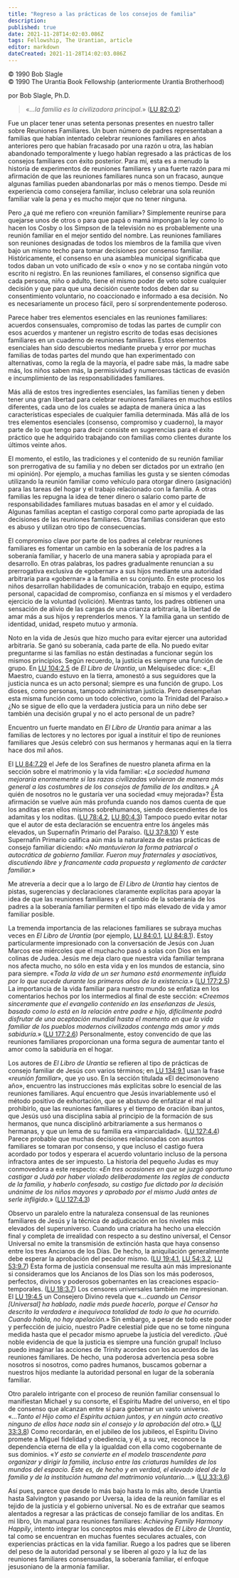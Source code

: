 ```yaml
---
title: "Regreso a las prácticas de los consejos de familia"
description: 
published: true
date: 2021-11-28T14:02:03.086Z
tags: Fellowship, The Urantian, article
editor: markdown
dateCreated: 2021-11-28T14:02:03.086Z
---
```


<p class="v-card v-sheet theme--light grey lighten-3 px-2">© 1990 Bob Slagle<br>© 1990 The Urantia Book Fellowship (anteriormente Urantia Brotherhood)</p>


por Bob Slagle, Ph.D.

> «_...la familia es la civilizadora principal._» ([LU 82:0.2](/es/The_Urantia_Book/82#p0_2))

Fue un placer tener unas setenta personas presentes en nuestro taller sobre Reuniones Familiares. Un buen número de padres representaban a familias que habían intentado celebrar reuniones familiares en años anteriores pero que habían fracasado por una razón u otra, las habían abandonado temporalmente y luego habían regresado a las prácticas de los consejos familiares con éxito posterior. Para mí, esta es a menudo la historia de experimentos de reuniones familiares y una fuerte razón para mi afirmación de que las reuniones familiares nunca son un fracaso, aunque algunas familias pueden abandonarlas por más o menos tiempo. Desde mi experiencia como consejera familiar, incluso celebrar una sola reunión familiar vale la pena y es mucho mejor que no tener ninguna.

Pero ¿a qué me refiero con «reunión familiar»? Simplemente reunirse para quejarse unos de otros o para que papá o mamá impongan la ley como lo hacen los Cosby o los Simpson de la televisión no es probablemente una reunión familiar en el mejor sentido del nombre. Las reuniones familiares son reuniones designadas de todos los miembros de la familia que viven bajo un mismo techo para tomar decisiones por consenso familiar. Históricamente, el consenso en una asamblea municipal significaba que todos daban un voto unificado de «sí» o «no» y no se contaba ningún voto escrito ni registro. En las reuniones familiares, el consenso significa que cada persona, niño o adulto, tiene el mismo poder de veto sobre cualquier decisión y que para que una decisión cuente todos deben dar su consentimiento voluntario, no coaccionado e informado a esa decisión. No es necesariamente un proceso fácil, pero sí sorprendentemente poderoso.

Parece haber tres elementos esenciales en las reuniones familiares: acuerdos consensuales, compromiso de todas las partes de cumplir con esos acuerdos y mantener un registro escrito de todas esas decisiones familiares en un cuaderno de reuniones familiares. Estos elementos esenciales han sido descubiertos mediante prueba y error por muchas familias de todas partes del mundo que han experimentado con alternativas, como la regla de la mayoría, el padre sabe más, la madre sabe más, los niños saben más, la permisividad y numerosas tácticas de evasión e incumplimiento de las responsabilidades familiares.

Más allá de estos tres ingredientes esenciales, las familias tienen y deben tener una gran libertad para celebrar reuniones familiares en muchos estilos diferentes, cada uno de los cuales se adapta de manera única a las características especiales de cualquier familia determinada. Más allá de los tres elementos esenciales (consenso, compromiso y cuaderno), la mayor parte de lo que tengo para decir consiste en sugerencias para el éxito práctico que he adquirido trabajando con familias como clientes durante los últimos veinte años.

El momento, el estilo, las tradiciones y el contenido de su reunión familiar son prerrogativa de su familia y no deben ser dictados por un extraño (en mi opinión). Por ejemplo, a muchas familias les gusta y se sienten cómodas utilizando la reunión familiar como vehículo para otorgar dinero (asignación) para las tareas del hogar y el trabajo relacionado con la familia. A otras familias les repugna la idea de tener dinero o salario como parte de responsabilidades familiares mutuas basadas en el amor y el cuidado. Algunas familias aceptan el castigo corporal como parte apropiada de las decisiones de las reuniones familiares. Otras familias consideran que esto es abuso y utilizan otro tipo de consecuencias.

El compromiso clave por parte de los padres al celebrar reuniones familiares es fomentar un cambio en la soberanía de los padres a la soberanía familiar, y hacerlo de una manera sabia y apropiada para el desarrollo. En otras palabras, los padres gradualmente renuncian a su prerrogativa exclusiva de «gobernar» a sus hijos mediante una autoridad arbitraria para «gobernar» a la familia en su conjunto. En este proceso los niños desarrollan habilidades de comunicación, trabajo en equipo, estima personal, capacidad de compromiso, confianza en sí mismos y el verdadero ejercicio de la voluntad (volición). Mientras tanto, los padres obtienen una sensación de alivio de las cargas de una crianza arbitraria, la libertad de amar más a sus hijos y reprenderlos menos. Y la familia gana un sentido de identidad, unidad, respeto mutuo y armonía.

Noto en la vida de Jesús que hizo mucho para evitar ejercer una autoridad arbitraria. Se ganó su soberanía, cada parte de ella. No puedo evitar preguntarme si las familias no están destinadas a funcionar según los mismos principios. Según recuerdo, la justicia es siempre una función de grupo. En [LU 104:2.5](/es/The_Urantia_Book/104#p2_5) de _El Libro de Urantia_, un Melquisedec dice: «_El Maestro, cuando estuvo en la tierra, amonestó a sus seguidores que la justicia nunca es un acto personal; siempre es una función de grupo. Los dioses, como personas, tampoco administran justicia. Pero desempeñan esta misma función como un todo colectivo, como la Trinidad del Paraíso.» ¿No se sigue de ello que la verdadera justicia para un niño debe ser también una decisión grupal y no el acto personal de un padre?

Encuentro un fuerte mandato en _El Libro de Urantia_ para animar a las familias de lectores y no lectores por igual a instituir el tipo de reuniones familiares que Jesús celebró con sus hermanos y hermanas aquí en la tierra hace dos mil años.

El [LU 84:7.29](/es/The_Urantia_Book/84#p7_29) el Jefe de los Serafines de nuestro planeta afirma en la sección sobre el matrimonio y la vida familiar: «_La sociedad humana mejoraría enormemente si las razas civilizadas volvieran de manera más general a las costumbres de los consejos de familia de los anditas._» ¿A quién de nosotros no le gustaría ver una sociedad «muy mejorada»? Esta afirmación se vuelve aún más profunda cuando nos damos cuenta de que los anditas eran ellos mismos sobrehumanos, siendo descendientes de los adamitas y los noditas. ([LU 78:4.2](/es/The_Urantia_Book/78#p4_2), [LU 80:4.3](/es/The_Urantia_Book/80#p4_3)) Tampoco puedo evitar notar que el autor de esta declaración se encuentra entre los ángeles más elevados, un Supernafín Primario del Paraíso. ([LU 37:8.10](/es/The_Urantia_Book/37#p8_10)) Y este Supernafín Primario califica aún más la naturaleza de estas prácticas de consejo familiar diciendo: «_No mantuvieron la forma patriarcal o autocrática de gobierno familiar. Fueron muy fraternales y asociativos, discutiendo libre y francamente cada propuesta y reglamento de carácter familiar._»

Me atrevería a decir que a lo largo de _El Libro de Urantia_ hay cientos de pistas, sugerencias y declaraciones claramente explícitas para apoyar la idea de que las reuniones familiares y el cambio de la soberanía de los padres a la soberanía familiar permiten el tipo más elevado de vida y amor familiar posible.

La tremenda importancia de las relaciones familiares se subraya muchas veces en _El Libro de Urantia_ (por ejemplo, [LU 84:0.1](/es/The_Urantia_Book/84#p0_1), [LU 84:8.1](/es/The_Urantia_Book/84#p8_1)). Estoy particularmente impresionado con la conversación de Jesús con Juan Marcos ese miércoles que el muchacho pasó a solas con Dios en las colinas de Judea. Jesús me deja claro que nuestra vida familiar temprana nos afecta mucho, no sólo en esta vida y en los mundos de estancia, sino para siempre. «_Toda la vida de un ser humano está enormemente influida por lo que sucede durante los primeros años de la existencia._» ([LU 177:2.5](/es/The_Urantia_Book/177#p2_5)) La importancia de la vida familiar para nuestro mundo se enfatiza en los comentarios hechos por los intermedios al final de este sección: «_Creemos sinceramente que el evangelio contenido en las enseñanzas de Jesús, basado como lo está en la relación entre padre e hijo, difícilmente podrá disfrutar de una aceptación mundial hasta el momento en que la vida familiar de los pueblos modernos civilizados contenga más amor y más sabiduría._» ([LU 177:2.6](/es/The_Urantia_Book/177#p2_6)) Personalmente, estoy convencido de que las reuniones familiares proporcionan una forma segura de aumentar tanto el amor como la sabiduría en el hogar.

Los autores de _El Libro de Urantia_ se refieren al tipo de prácticas de consejo familiar de Jesús con varios términos; en [LU 134:9.1](/es/The_Urantia_Book/134#p9_1) usan la frase «_reunión familiar_», que yo uso. En la sección titulada «El decimonoveno año», encuentro las instrucciones más explícitas sobre lo esencial de las reuniones familiares. Aquí encuentro que Jesús invariablemente usó el método positivo de exhortación, que se abstuvo de enfatizar el mal al prohibirlo, que las reuniones familiares y el tiempo de oración iban juntos, que Jesús usó una disciplina sabia al principio de la formación de sus hermanos, que nunca disciplinó arbitrariamente a sus hermanos o hermanas, y que un lema de su familia era «imparcialidad». ([LU 127:4.4](/es/The_Urantia_Book/127#p4_4)) Parece probable que muchas decisiones relacionadas con asuntos familiares se tomaran por consenso, y que incluso el castigo fuera acordado por todos y esperara el acuerdo voluntario incluso de la persona infractora antes de ser impuesto. La historia del pequeño Judas es muy conmovedora a este respecto: «_En tres ocasiones en que se juzgó oportuno castigar a Judá por haber violado deliberadamente las reglas de conducta de la familia, y haberlo confesado, su castigo fue dictado por la decisión unánime de los niños mayores y aprobado por el mismo Judá antes de serle infligido._» ([LU 127:4.3](/es/The_Urantia_Book/127#p4_3))

Observo un paralelo entre la naturaleza consensual de las reuniones familiares de Jesús y la técnica de adjudicación en los niveles más elevados del superuniverso. Cuando una criatura ha hecho una elección final y completa de irrealidad con respecto a su destino universal, el Censor Universal no emite la transmisión de extinción hasta que haya consenso entre los tres Ancianos de los Días. De hecho, la aniquilación generalmente debe esperar la aprobación del pecador mismo. ([LU 19:4.1](/es/The_Urantia_Book/19#p4_1), [LU 54:3.2](/es/The_Urantia_Book/54#p3_2), [LU 53:9.7](/es/The_Urantia_Book/53#p9_7)) Esta forma de justicia consensual me resulta aún más impresionante si consideramos que los Ancianos de los Días son los más poderosos, perfectos, divinos y poderosos gobernantes en las creaciones espacio-temporales. ([LU 18:3.7](/es/The_Urantia_Book/18#p3_7)) Los censores universales también me impresionan. El [LU 19:4.5](/es/The_Urantia_Book/19#p4_5) un Consejero Divino revela que «_...cuando un Censor [Universal] ha hablado, nadie más puede hacerlo, porque el Censor ha descrito la verdadera e inequívoca totalidad de todo lo que ha ocurrido. Cuando habla, no hay apelación._» Sin embargo, a pesar de todo este poder y perfección de juicio, nuestro Padre celestial pide que no se tome ninguna medida hasta que el pecador mismo apruebe la justicia del veredicto. ¡Qué noble evidencia de que la justicia es siempre una función grupal! Incluso puedo imaginar las acciones de Trinity acordes con los acuerdos de las reuniones familiares. De hecho, una poderosa advertencia pesa sobre nosotros si nosotros, como padres humanos, buscamos gobernar a nuestros hijos mediante la autoridad personal en lugar de la soberanía familiar.

Otro paralelo intrigante con el proceso de reunión familiar consensual lo manifiestan Michael y su consorte, el Espíritu Madre del universo, en el tipo de consenso que alcanzan entre sí para gobernar un vasto universo. «_...Tanto el Hijo como el Espíritu actúan juntos, y en ningún acto creativo ninguno de ellos hace nada sin el consejo y la aprobación del otro._» ([LU 33:3.8](/es/The_Urantia_Book/33#p3_8)) Como recordarán, en el jubileo de los jubileos, el Espíritu Divino promete a Miguel fidelidad y obediencia, y él, a su vez, reconoce la dependencia eterna de ella y la igualdad con ella como cogobernante de sus dominios. «_Y esto se convierte en el modelo trascendente para organizar y dirigir la familia, incluso entre las criaturas humildes de los mundos del espacio. Éste es, de hecho y en verdad, el elevado ideal de la familia y de la institución humana del matrimonio voluntario...._» ([LU 33:3.6](/es/The_Urantia_Book/33#p3_6))

Así pues, parece que desde lo más bajo hasta lo más alto, desde Urantia hasta Salvington y pasando por Uversa, la idea de la reunión familiar es el tejido de la justicia y el gobierno universal. No es de extrañar que seamos alentados a regresar a las prácticas de consejo familiar de los anditas. En mi libro, Un manual para reuniones familiares: _Achieving Family Harmony Happily_, intento integrar los conceptos más elevados de _El Libro de Urantia_, tal como se encuentran en muchas fuentes seculares actuales, con experiencias prácticas en la vida familiar. Ruego a los padres que se liberen del peso de la autoridad personal y se liberen al gozo y la luz de las reuniones familiares consensuadas, la soberanía familiar, el enfoque jesusoniano de la armonía familiar.


